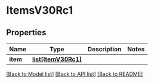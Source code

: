 # ItemsV30Rc1

## Properties
Name | Type | Description | Notes
------------ | ------------- | ------------- | -------------
**item** | [**list[ItemV30Rc1]**](ItemV30Rc1.md) |  | 

[[Back to Model list]](../README.md#documentation-for-models) [[Back to API list]](../README.md#documentation-for-api-endpoints) [[Back to README]](../README.md)

